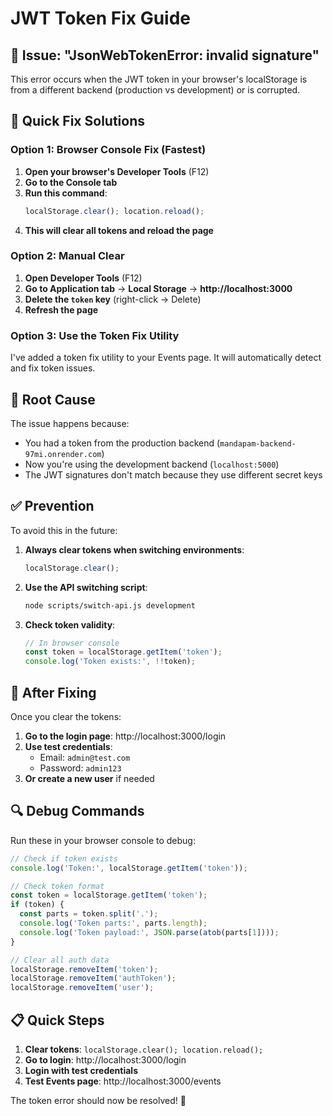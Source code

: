 # JWT Token Fix Guide

## 🚨 Issue: "JsonWebTokenError: invalid signature"

This error occurs when the JWT token in your browser's localStorage is from a different backend (production vs development) or is corrupted.

## 🔧 Quick Fix Solutions

### **Option 1: Browser Console Fix (Fastest)**

1. **Open your browser's Developer Tools** (F12)
2. **Go to the Console tab**
3. **Run this command**:
   ```javascript
   localStorage.clear(); location.reload();
   ```
4. **This will clear all tokens and reload the page**

### **Option 2: Manual Clear**

1. **Open Developer Tools** (F12)
2. **Go to Application tab** → **Local Storage** → **http://localhost:3000**
3. **Delete the `token` key** (right-click → Delete)
4. **Refresh the page**

### **Option 3: Use the Token Fix Utility**

I've added a token fix utility to your Events page. It will automatically detect and fix token issues.

## 🎯 Root Cause

The issue happens because:
- You had a token from the production backend (`mandapam-backend-97mi.onrender.com`)
- Now you're using the development backend (`localhost:5000`)
- The JWT signatures don't match because they use different secret keys

## ✅ Prevention

To avoid this in the future:

1. **Always clear tokens when switching environments**:
   ```javascript
   localStorage.clear();
   ```

2. **Use the API switching script**:
   ```bash
   node scripts/switch-api.js development
   ```

3. **Check token validity**:
   ```javascript
   // In browser console
   const token = localStorage.getItem('token');
   console.log('Token exists:', !!token);
   ```

## 🚀 After Fixing

Once you clear the tokens:

1. **Go to the login page**: http://localhost:3000/login
2. **Use test credentials**:
   - Email: `admin@test.com`
   - Password: `admin123`
3. **Or create a new user** if needed

## 🔍 Debug Commands

Run these in your browser console to debug:

```javascript
// Check if token exists
console.log('Token:', localStorage.getItem('token'));

// Check token format
const token = localStorage.getItem('token');
if (token) {
  const parts = token.split('.');
  console.log('Token parts:', parts.length);
  console.log('Token payload:', JSON.parse(atob(parts[1])));
}

// Clear all auth data
localStorage.removeItem('token');
localStorage.removeItem('authToken');
localStorage.removeItem('user');
```

## 📋 Quick Steps

1. **Clear tokens**: `localStorage.clear(); location.reload();`
2. **Go to login**: http://localhost:3000/login
3. **Login with test credentials**
4. **Test Events page**: http://localhost:3000/events

The token error should now be resolved! 🎉
